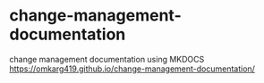 # change-management-documentation
change management documentation  using MKDOCS
https://omkarg419.github.io/change-management-documentation/
